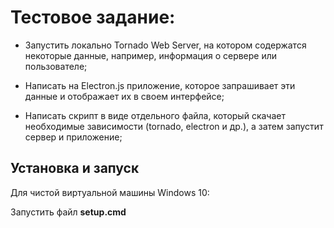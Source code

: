 # Тестовое задание:

- Запустить локально Tornado Web Server, на котором содержатся некоторые данные, например, информация о сервере или пользователе;

- Написать на Electron.js приложение, которое запрашивает эти данные и отображает их в своем интерфейсе;

- Написать скрипт в виде отдельного файла, который скачает необходимые зависимости (tornado, electron и др.), а затем запустит сервер и приложение;  
  
## Установка и запуск

Для чистой виртуальной машины Windows 10:

Запустить файл __setup.cmd__